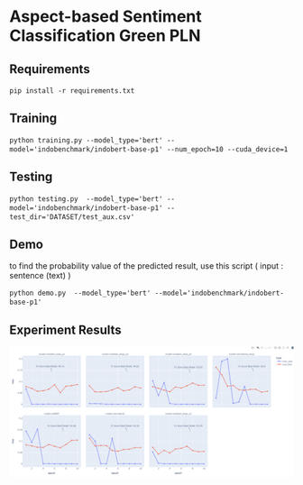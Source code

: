 # Aspect-based Sentiment Classification Green PLN

## Requirements
```
pip install -r requirements.txt

```
## Training
```
python training.py --model_type='bert' --model='indobenchmark/indobert-base-p1' --num_epoch=10 --cuda_device=1

```
## Testing 

```
python testing.py  --model_type='bert' --model='indobenchmark/indobert-base-p1' --test_dir='DATASET/test_aux.csv'

```
## Demo

to find the probability value of the predicted result, use this script ( input : sentence (text) )

```
python demo.py  --model_type='bert' --model='indobenchmark/indobert-base-p1' 

```

## Experiment Results
![Results](accessory/Experiment_results.PNG)
